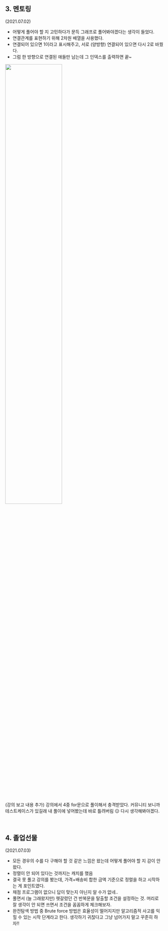 ## 3. 멘토링

(2021.07.02)

- 어떻게 풀어야 할 지 고민하다가 문득 그래프로 풀어봐야겠다는 생각이 들었다.
- 연결관계를 표현하기 위해 2차원 배열을 사용했다.
- 연결되어 있으면 1이라고 표시해주고, 서로 (양방향) 연결되어 있으면 다시 2로 바꿨다.
- 그럼 한 방향으로 연결된 애들만 남는데 그 인덱스를 출력하면 끝~

<img src="https://user-images.githubusercontent.com/60209518/124311350-8ce8fc80-dba8-11eb-8793-bcb4995b0eff.png" width="60%">

(강의 보고 내용 추가)
강의에서 4중 for문으로 풀이해서 충격받았다. 커뮤니티 보니까 테스트케이스가 있길래 내 풀이에 넣어봤는데 바로 틀려버림 😑 다시 생각해봐야겠다.

<br>

## 4. 졸업선물

(2021.07.03)

- 모든 경우의 수를 다 구해야 할 것 같은 느낌은 왔는데 어떻게 풀어야 할 지 감이 안 왔다.
- 정렬이 안 되어 있다는 것까지는 캐치를 했음
- 결국 못 풀고 강의를 봤는데, 가격+배송비 합한 금액 기준으로 정렬을 하고 시작하는 게 포인트였다.
- 채점 프로그램이 없으니 답이 맞는지 아닌지 알 수가 없네..
- 풀면서 (늘 그래왔지만) 헷갈렸던 건 반복문을 탈출할 조건을 설정하는 것. 머리로 잘 생각이 안 되면 쓰면서 조건을 꼼꼼하게 체크해보자.
- 완전탐색 방법 중 Brute force 방법은 효율성이 떨어지지만 알고리즘적 사고를 익힐 수 있는 시작 단계라고 한다. 생각하기 귀찮다고 그냥 넘어가지 말고 꾸준히 하자!!
